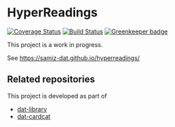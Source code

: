 # HyperReadings

[![Coverage Status](https://coveralls.io/repos/github/samiz-dat/hyperreadings/badge.svg?branch=master)](https://coveralls.io/github/samiz-dat/hyperreadings?branch=master) [![Build Status](https://travis-ci.org/samiz-dat/hyperreadings.svg?branch=master)](https://travis-ci.org/samiz-dat/hyperreadings) [![Greenkeeper badge](https://badges.greenkeeper.io/samiz-dat/hyperreadings.svg)](https://greenkeeper.io/)

This project is a work in progress.

See https://samiz-dat.github.io/hyperreadings/

## Related repositories

This project is developed as part of

- [dat-library](https://github.com/samiz-dat/dat-library)
- [dat-cardcat](https://github.com/samiz-dat/dat-cardcat)
